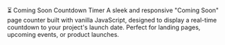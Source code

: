 ⏳ Coming Soon Countdown Timer
A sleek and responsive "Coming Soon" page counter built with vanilla JavaScript, designed to display a real-time countdown to your project's launch date. Perfect for landing pages, upcoming events, or product launches.
